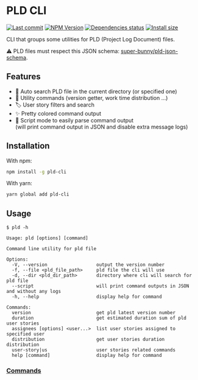 # PLD CLI

[![Last commit](https://img.shields.io/github/last-commit/super-bunny/pld-cli/dev)](https://github.com/super-bunny/pld-cli/tree/dev)
[![NPM Version](http://img.shields.io/npm/v/pld-cli?style=flat)](https://www.npmjs.org/package/pld-cli)
[![Dependencies status](https://img.shields.io/david/super-bunny/pld-cli)](https://david-dm.org/super-bunny/pld-cli)
[![Install size](https://packagephobia.com/badge?p=pld-cli)](https://packagephobia.com/result?p=pld-cli)

CLI that groups some utilities for PLD (Project Log Document) files.

⚠ PLD files must respect this JSON schema: [super-bunny/pld-json-schema](https://github.com/super-bunny/pld-json-schema).

## Features

- 🔎 Auto search PLD file in the current directory (or specified one)
- 🧰 Utility commands (version getter, work time distribution ...)
- 🏷 User story filters and search
- ✨ Pretty colored command output
- 📜 Script mode to easily parse command output \
  (will print command output in JSON and disable extra message logs)

## Installation

With npm:

```bash
npm install -g pld-cli
```

With yarn:

```bash
yarn global add pld-cli
```

## Usage

```
$ pld -h

Usage: pld [options] [command]

Command line utility for pld file

Options:
  -V, --version                  output the version number
  -f, --file <pld_file_path>     pld file the cli will use
  -d, --dir <pld_dir_path>       directory where cli will search for pld file
  --script                       will print command outputs in JSON and without any logs
  -h, --help                     display help for command

Commands:
  version                        get pld latest version number
  duration                       get estimated duration sum of pld user stories
  assignees [options] <user...>  list user stories assigned to specified user
  distribution                   get user stories duration distribution
  user-story|us                  user stories related commands
  help [command]                 display help for command
```

### [Commands](docs/commands.md)

